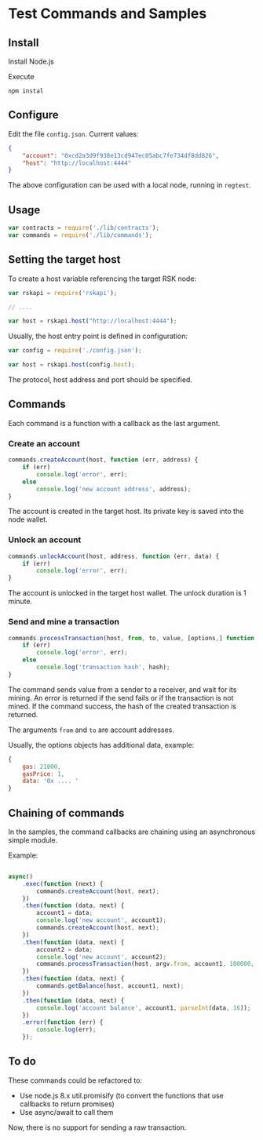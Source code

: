 # Test Commands and Samples

## Install

Install Node.js

Execute
```
npm instal
```

## Configure

Edit the file `config.json`. Current values:
```json
{
    "account": "0xcd2a3d9f938e13cd947ec05abc7fe734df8dd826",
    "host": "http://localhost:4444"
}
```

The above configuration can be used with a local node, running in `regtest`.

## Usage
```js
var contracts = require('./lib/contracts');
var commands = require('./lib/commands');
```

## Setting the target host

To create a host variable referencing the target RSK node:
```js
var rskapi = require('rskapi');

// ....

var host = rskapi.host("http://localhost:4444");
```

Usually, the host entry point is defined in configuration:
```js
var config = require('./config.json');

var host = rskapi.host(config.host);
```

The protocol, host address and port should be specified.

## Commands

Each command is a function with a callback as the last argument. 

### Create an account

```js
commands.createAccount(host, function (err, address) { 
    if (err)
        console.log('error', err);
    else
        console.log('new account address', address);
}
```

The account is created in the target host. Its private key is saved into the node wallet.

### Unlock an account

```js
commands.unlockAccount(host, address, function (err, data) { 
    if (err)
        console.log('error', err);
}
```

The account is unlocked in the target host wallet. The unlock duration is 1 minute.

### Send and mine a transaction

```js
commands.processTransaction(host, from, to, value, [options,] function (err, hash) { 
    if (err)
        console.log('error', err);
    else
        console.log('transaction hash', hash);
}
```
The command sends value from a sender to a receiver, and wait for its mining. An error is returned if the
send fails or if the transaction is not mined. If the command success, 
the hash of the created transaction is returned.

The arguments `from` and `to` are account addresses.

Usually, the options objects has additional data, example:

```js
{
    gas: 21000,
    gasPrice: 1,
    data: '0x .... '
}
```

## Chaining of commands

In the samples, the command callbacks are chaining using an asynchronous simple module.

Example:

```js

async()
    .exec(function (next) {
        commands.createAccount(host, next);
    })
    .then(function (data, next) {
        account1 = data;
        console.log('new account', account1);
        commands.createAccount(host, next);
    })
    .then(function (data, next) {
        account2 = data;
        console.log('new account', account2);
        commands.processTransaction(host, argv.from, account1, 100000, next);
    })
    .then(function (data, next) {
        commands.getBalance(host, account1, next);
    })
    .then(function (data, next) {
        console.log('account balance', account1, parseInt(data, 16));
    })
    .error(function (err) {
        console.log(err);
    });
```

## To do

These commands could be refactored to:

- Use node.js 8.x util.promisify (to convert the functions that use callbacks to return promises)
- Use async/await to call them

Now, there is no support for sending a raw transaction.

